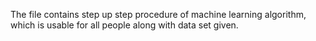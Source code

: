 The file contains step up step procedure of machine learning algorithm, which is usable for all people along with data set given.
